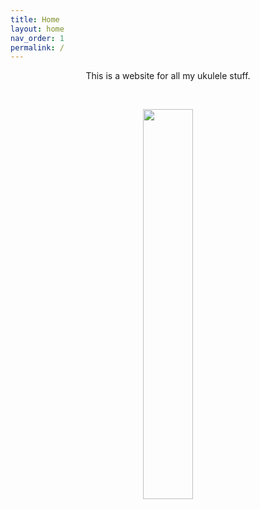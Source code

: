 ```yaml
---
title: Home
layout: home
nav_order: 1
permalink: /
---
```


<p style="text-align:center">
    This is a website for all my ukulele stuff.
</p>

<br>

<p style="text-align:center">
    <img src="{{site.baseurl}}/images/ukulele_snow_circle.png" width="40%">
</p>
